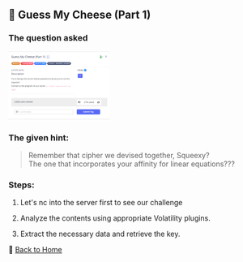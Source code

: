 ## 🧀 Guess My Cheese (Part 1)
### The question asked
<img src="../../assets/images/GMS1(question).png" alt="Guess My Cheese Question" width="200" />

### The given hint:  
> Remember that cipher we devised together, Squeexy?  
> The one that incorporates your affinity for linear equations???

### Steps:
1. Let's nc into the server first to see our challenge
   
3. Analyze the contents using appropriate Volatility plugins.
4. Extract the necessary data and retrieve the key.

🔗 [Back to Home](../index.md)

